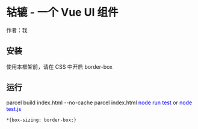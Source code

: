 # 轱辘 - 一个 Vue UI 组件

作者：我


## 安装

使用本框架前，请在 CSS 中开启 border-box

## 运行

parcel build index.html --no-cache
parcel index.html
<span style="color:blue">node run test</span>
 or <span style="color:blue">node test.js</span>

```
*{box-sizing: border-box;}
```
